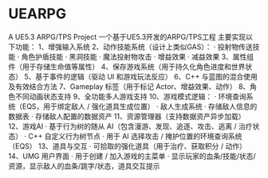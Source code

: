 # UEARPG
A UE5.3 ARPG/TPS Project
一个基于UE5.3开发的ARPG/TPS工程
主要实现以下功能：
1、增强输入系统
2、动作技能系统（设计上类似GAS）：
·	投射物传送技能
·	角色护盾技能
·	黑洞技能
·	魔法投射物攻击
·	增益效果
·	减益效果
3、属性组件（用于存储生命值等属性）
4、保存游戏系统（用于持久化角色进度和世界状态）
5、基于事件的逻辑（驱动 UI 和游戏玩法反应）
6、C++ 与蓝图的混合使用及有效结合方法
7、Gameplay 标签（用于标记 Actor、增益效果、动作）
8、角色不同动画状态支持
9、全功能多人游戏支持
10、游戏模式逻辑：
·	环境查询系统（EQS，用于绑定敌人 / 强化道具生成位置）
·	敌人生成系统
·	存储敌人信息的数据表
·	存储敌人配置的数据资产
11、资源管理器（支持数据资产异步加载）
12、游戏AI
·	基于行为树的随从 AI（包含漫游、发现、追逐、攻击、逃离 / 治疗状态）
·	C++ 自定义行为树节点
·	用于 AI 选择攻击 / 掩护位置的环境查询系统（EQS）
13、道具与交互
·	可拾取的强化道具（用于治疗、获取积分 / 动作）
14、UMG 用户界面
·	用于创建 / 加入游戏的主菜单
·	显示玩家的血条/技能/状态/资源，显示敌人的血条/跳字/状态，道具交互提示



